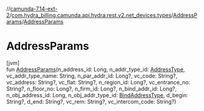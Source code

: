//[camunda-7.14-ext-2](../../../index.md)/[com.hydra_billing.camunda.api.hydra.rest.v2.net_devices.types](../index.md)/[AddressParams](index.md)/[AddressParams](-address-params.md)

# AddressParams

[jvm]\
fun [AddressParams](-address-params.md)(n_address_id: Long, n_addr_type_id: [AddressType](../../com.hydra_billing.camunda.api.hydra.common_types/-address-type/index.md), vc_addr_type_name: String, n_par_addr_id: Long?, vc_code: String?, vc_address: String?, vc_flat: String?, n_region_id: Long?, vc_entrance_no: String?, n_floor_no: Long?, n_firm_id: Long?, n_bind_addr_id: Long?, n_obj_address_id: Long, n_obj_addr_type_id: [BindAddressType](../../com.hydra_billing.camunda.api.hydra.common_types/-bind-address-type/index.md), d_begin: String?, d_end: String?, vc_rem: String?, vc_intercom_code: String?)
